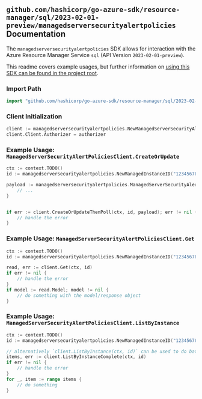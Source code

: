
## `github.com/hashicorp/go-azure-sdk/resource-manager/sql/2023-02-01-preview/managedserversecurityalertpolicies` Documentation

The `managedserversecurityalertpolicies` SDK allows for interaction with the Azure Resource Manager Service `sql` (API Version `2023-02-01-preview`).

This readme covers example usages, but further information on [using this SDK can be found in the project root](https://github.com/hashicorp/go-azure-sdk/tree/main/docs).

### Import Path

```go
import "github.com/hashicorp/go-azure-sdk/resource-manager/sql/2023-02-01-preview/managedserversecurityalertpolicies"
```


### Client Initialization

```go
client := managedserversecurityalertpolicies.NewManagedServerSecurityAlertPoliciesClientWithBaseURI("https://management.azure.com")
client.Client.Authorizer = authorizer
```


### Example Usage: `ManagedServerSecurityAlertPoliciesClient.CreateOrUpdate`

```go
ctx := context.TODO()
id := managedserversecurityalertpolicies.NewManagedInstanceID("12345678-1234-9876-4563-123456789012", "example-resource-group", "managedInstanceValue")

payload := managedserversecurityalertpolicies.ManagedServerSecurityAlertPolicy{
	// ...
}


if err := client.CreateOrUpdateThenPoll(ctx, id, payload); err != nil {
	// handle the error
}
```


### Example Usage: `ManagedServerSecurityAlertPoliciesClient.Get`

```go
ctx := context.TODO()
id := managedserversecurityalertpolicies.NewManagedInstanceID("12345678-1234-9876-4563-123456789012", "example-resource-group", "managedInstanceValue")

read, err := client.Get(ctx, id)
if err != nil {
	// handle the error
}
if model := read.Model; model != nil {
	// do something with the model/response object
}
```


### Example Usage: `ManagedServerSecurityAlertPoliciesClient.ListByInstance`

```go
ctx := context.TODO()
id := managedserversecurityalertpolicies.NewManagedInstanceID("12345678-1234-9876-4563-123456789012", "example-resource-group", "managedInstanceValue")

// alternatively `client.ListByInstance(ctx, id)` can be used to do batched pagination
items, err := client.ListByInstanceComplete(ctx, id)
if err != nil {
	// handle the error
}
for _, item := range items {
	// do something
}
```
